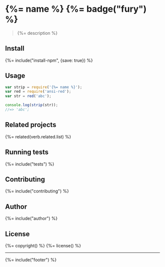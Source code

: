 # {%= name %} {%= badge("fury") %}

> {%= description %}

## Install
{%= include("install-npm", {save: true}) %}

## Usage

```js
var strip = require('{%= name %}');
var red = require('ansi-red');
var str = red('abc');

console.log(strip(str));
//=> 'abc';
```

## Related projects
{%= related(verb.related.list) %}  

## Running tests
{%= include("tests") %}

## Contributing
{%= include("contributing") %}

## Author
{%= include("author") %}

## License
{%= copyright() %}
{%= license() %}

***

{%= include("footer") %}
